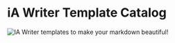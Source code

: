 # iA Writer Template Catalog

![IA Writer templates to make your markdown
beautiful!](/images/template-preview-thumbnail.png 'IA Writer Template Preview')
